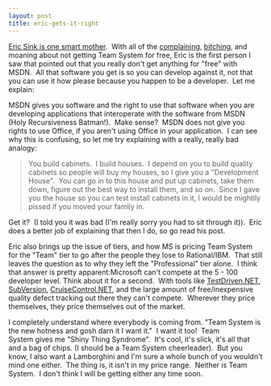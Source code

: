 ```yaml
---
layout: post
title: eric-gets-it-right
---
```

[Eric Sink is one smart
mother](http://software.ericsink.com/entries/vsts_pricing.html).  With
all of the
[complaining](http://weblogs.asp.net/rosherove/archive/2005/03/22/395502.aspx),
[bitching](http://scrappydog.com/blog/archive/2005/03/21/1412.aspx), and
moaning about not getting Team System for free, Eric is the first person
I saw that pointed out that you really don't get anything for "free"
with MSDN.  All that software you get is so you can develop against it,
not that you can use it how please because you happen to be a
developer.  Let me explain:

MSDN gives you software and the right to use that software when you are
developing applications that interoperate with the software from MSDN
(Holy Recursiveness Batman!).  Make sense?  MSDN does not give you
rights to use Office, if you aren't using Office in your application.  I
can see why this is confusing, so let me try explaining with a really,
really bad analogy:

> You build cabinets.  I build houses.  I depend on you to build quality
> cabinets so people will buy my houses, so I give you a "Development
> House".  You can go in to this house and put up cabinets, take them
> down, figure out the best way to install them, and so on.  Since I
> gave you the house so you can test install cabinets in it, I would be
> mightily pissed if you moved your family in.

Get it?  (I told you it was bad (I'm really sorry you had to sit through
it)).  Eric does a better job of explaining that then I do, so go read
his post.

Eric also brings up the issue of tiers, and how MS is pricing Team
System for the "Team" tier to go after the people they lose to
Rational/IBM.  That still leaves the question as to why they left the
"Professional" tier alone.  I think that answer is pretty
apparent:Microsoft can't compete at the 5 - 100 developer level. Think
about it for a second.  With tools like
[TestDriven.NET](http://www.testdriven.net/Default.aspx?ReferrerId=3937),
[SubVersion](http://subversion.tigris.org/),
[CruiseControl.NET](http://ccnet.thoughtworks.com/), and the large
amount of free/inexpensive quality defect tracking out there they can't
compete.  Wherever they price themselves, they price themselves out of
the market.

I completely understand where everybody is coming from. "Team System is
the new hotness and gosh darn it I want it."  I want it too!  Team
System gives me "Shiny Thing Syndrome".  It's cool, it's slick, it's all
that and a bag of chips. (I should be a Team System cheerleader).  But
you know, I also want a Lamborghini and I'm sure a whole bunch of you
wouldn't mind one either.  The thing is, it isn't in my price range. 
Neither is Team System.  I don't think I will be getting either any time
soon.

